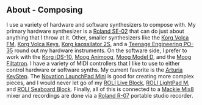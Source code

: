 ## About - Composing

I use a variety of hardware and software synthesizers to compose with. My primary hardware synthesizer is a [Roland SE-02](https://amzn.to/2OHYbFw) that can do just about anything that I throw at it. Other, smaller synthesizers like the [Korg Volca FM](https://amzn.to/2PiATrd), [Korg Volca Keys](https://amzn.to/2L0gZxM), [Korg kaossilator 2S](https://amzn.to/2MvcmAr), and a [Teenage Engineering PO-35](https://amzn.to/2waC6YB) round out my hardware instruments. On the software side, I prefer to work with the [Korg iDS-10](https://www.korg.com/us/products/software/korg_ids_10/), [Moog Animoog](https://www.moogmusic.com/products/apps/animoog-0), [Moog Model D](https://www.moogmusic.com/products/apps/minimoog-model-d-app), and the [Moog Filtatron](https://www.moogmusic.com/products/apps/filtatron). I have a variety of MIDI controllers that I like to use to either control hardware or software synths. My current favorite is the [Arturia KeyStep](https://amzn.to/2vPbywQ). The [Novation LaunchPad Mini](https://amzn.to/2Pi1pAJ) is good for creating more complex pieces, and I would never let go of my [ROLI Live Block](https://amzn.to/2vSeLM1), [ROLI LightPad M](https://amzn.to/2PgRVG0), and [ROLI Seaboard Block](https://amzn.to/2PgS1NS). Finally, all of this is connected to a [Mackie Mix8](https://amzn.to/2MRBVsA) mixer and recordings are done via a [Roland R-07](https://amzn.to/2wa2eTy) portable studio recorder.


